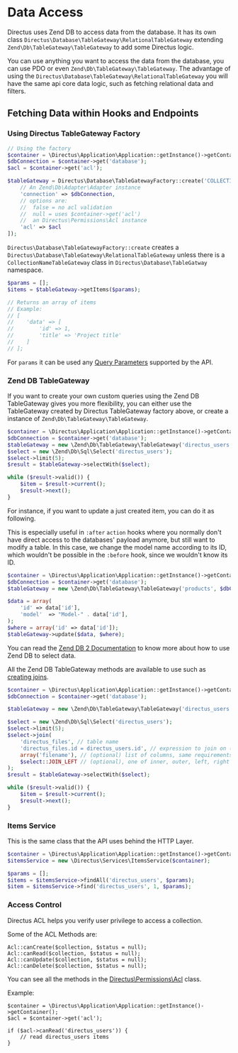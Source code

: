 # Data Access

Directus uses Zend DB to access data from the database. It has its own class `Directus\Database\TableGateway\RelationalTableGateway` extending `Zend\Db\TableGateway\TableGateway` to add some Directus logic.

You can use anything you want to access the data from the database, you can use PDO or even `Zend\Db\TableGateway\TableGateway`. The advantage of using the `Directus\Database\TableGateway\RelationalTableGateway` you will have the same api core data logic, such as fetching relational data and filters.

## Fetching Data within Hooks and Endpoints

### Using Directus TableGateway Factory

```php
// Using the factory
$container = \Directus\Application\Application::getInstance()->getContainer();
$dbConnection = $container->get('database');
$acl = $container->get('acl');

$tableGateway = Directus\Database\TableGatewayFactory::create('COLLECTION_NAME', [
    // An Zend\Db\Adapter\Adapter instance
    'connection' => $dbConnection,
    // options are:
    //  false = no acl validation
    //  null = uses $container->get('acl')
    //  an Directus\Permissions\Acl instance
    'acl' => $acl
]);
```

`Directus\Database\TableGatewayFactory::create` creates a `Directus\Database\TableGateway\RelationalTableGateway` unless there is a `CollectionNameTableGateway` class in `Directus\Database\TableGatway` namespace.


```php
$params = [];
$items = $tableGateway->getItems($params);

// Returns an array of items
// Example:
// [
//    'data' => [
//        'id' => 1,
//        'title' => 'Project title'
//    ]
// ];
```

For `params` it can be used any [Query Parameters](https://github.com/directus/docs/blob/master/api/reference.md#query-parameters) supported by the API.

### Zend DB TableGateway

If you want to create your own custom queries using the Zend DB TableGateway gives you more flexibility, you can either use the TableGateway created by Directus TableGateway factory above, or create a instance of `Zend\Db\TableGateway\TableGateway`.


```php
$container = \Directus\Application\Application::getInstance()->getContainer();
$dbConnection = $container->get('database');
$tableGateway = new \Zend\Db\TableGateway\TableGateway('directus_users', $dbConnection);
$select = new \Zend\Db\Sql\Select('directus_users');
$select->limit(5);
$result = $tableGateway->selectWith($select);

while ($result->valid()) {
    $item = $result->current();
    $result->next();
}
```

For instance, if you want to update a just created item, you can do it as following.

This is especially useful in `:after` `action` hooks where you normally don't have direct access to the databases' payload anymore, but still want to modify a table.
In this case, we change the model name according to its ID, which wouldn't be possible in the `:before` hook, since we wouldn't know its ID.

```php
$container = \Directus\Application\Application::getInstance()->getContainer();
$dbConnection = $container->get('database');
$tableGateway = new \Zend\Db\TableGateway\TableGateway('products', $dbConnection);

$data = array(
    'id' => data['id'],
    'model'  => "Model-" . data['id'],
);
$where = array('id' => data['id']);
$tableGateway->update($data, $where);
```

You can read the [Zend DB 2 Documentation](https://framework.zend.com/manual/2.2/en/modules/zend.db.sql.html) to know more about how to use Zend DB to select data.

All the Zend DB TableGateway methods are available to use such as [creating joins](https://framework.zend.com/manual/2.2/en/modules/zend.db.sql.html#join).

```php
$container = \Directus\Application\Application::getInstance()->getContainer();
$dbConnection = $container->get('database');

$tableGateway = new \Zend\Db\TableGateway\TableGateway('directus_users', $dbConnection);

$select = new \Zend\Db\Sql\Select('directus_users');
$select->limit(5);
$select->join(
    'directus_files', // table name
    'directus_files.id = directus_users.id', // expression to join on (will be quoted by platform object before insertion),
    array('filename'), // (optional) list of columns, same requirements as columns() above
    $select::JOIN_LEFT // (optional), one of inner, outer, left, right also represented by constants in the API
);
$result = $tableGateway->selectWith($select);

while ($result->valid()) {
    $item = $result->current();
    $result->next();
}
```

### Items Service

This is the same class that the API uses behind the HTTP Layer.

```php
$container = \Directus\Application\Application::getInstance()->getContainer();
$itemsService = new \Directus\Services\ItemsService($container);

$params = [];
$items = $itemsService->findAll('directus_users', $params);
$item = $itemsService->find('directus_users', 1, $params);
```

### Access Control

Directus ACL helps you verify user privilege to access a collection.

Some of the ACL Methods are:

```
Acl::canCreate($collection, $status = null);
Acl::canRead($collection, $status = null);
Acl::canUpdate($collection, $status = null);
Acl::canDelete($collection, $status = null);
```

You can see all the methods in the [Directus\Permissions\Acl](https://github.com/directus/api/blob/master/src/core/Directus/Permissions/Acl.php) class.

Example:

```
$container = \Directus\Application\Application::getInstance()->getContainer();
$acl = $container->get('acl');

if ($acl->canRead('directus_users')) {
    // read directus_users items
}
```
